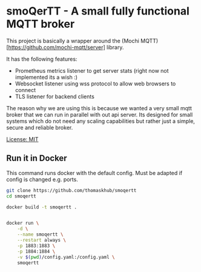 # smoQerTT - A small fully functional MQTT broker

This project is basically a wrapper around the (Mochi MQTT)[https://github.com/mochi-mqtt/server] library.

It has the following features:

- Prometheus metrics listener to get server stats (right now not implemented its a wish :)
- Websocket listener using wss protocol to allow web browsers to connect
- TLS listener for backend clients

The reason why we are using this is because we wanted a very small mqtt broker that we can run in parallel with out api server. Its designed for small systems which do not need any scaling capabilities but rather just a simple, secure and
reliable broker.

[License: MIT](./LICENSE)

## Run it in Docker

This command runs docker with the default config. Must be adapted if config
is changed e.g. ports.

```bash
git clone https://github.com/thomaskhub/smoqertt
cd smoqertt

docker build -t smoqertt .


docker run \
    -d \
    --name smoqertt \
    --restart always \
    -p 1883:1883 \
    -p 1884:1884 \
    -v $(pwd)/config.yaml:/config.yaml \
    smoqertt
```
